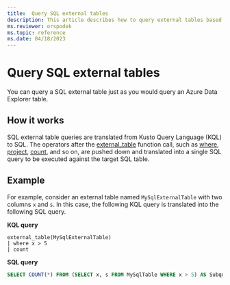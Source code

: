 ```yaml
---
title:  Query SQL external tables
description: This article describes how to query external tables based on SQL tables.
ms.reviewer: orspodek
ms.topic: reference
ms.date: 04/18/2023
---
```


# Query SQL external tables

You can query a SQL external table just as you would query an Azure Data Explorer table.

## How it works

SQL external table queries are translated from Kusto Query Language (KQL) to SQL. The operators after the [external_table](../query/externaltablefunction.md) function call, such as [where](../query/whereoperator.md), [project](../query/projectoperator.md), [count](../query/count-operator.md), and so on, are pushed down and translated into a single SQL query to be executed against the target SQL table.

## Example

For example, consider an external table named `MySqlExternalTable` with two columns `x` and `s`. In this case, the following KQL query is translated into the following SQL query.

**KQL query**

```kusto
external_table(MySqlExternalTable)
| where x > 5 
| count
```

**SQL query**

```SQL
SELECT COUNT(*) FROM (SELECT x, s FROM MySqlTable WHERE x > 5) AS Subquery1
```
